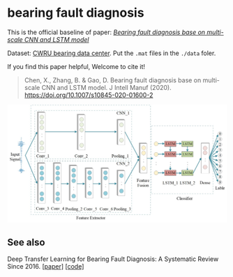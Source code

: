 # bearing fault diagnosis
This is the official baseline of paper: [*Bearing fault diagnosis base on multi-scale CNN and LSTM model*](https://doi.org/10.1007/s10845-020-01600-2)

Dataset: [CWRU bearing data center](https://engineering.case.edu/bearingdatacenter/welcome).
Put the `.mat` files in the `./data` foler.  

If you find this paper helpful, Welcome to cite it!
> Chen, X., Zhang, B. & Gao, D. Bearing fault diagnosis base on multi-scale CNN and LSTM model. J Intell Manuf (2020). https://doi.org/10.1007/s10845-020-01600-2

![](framework.jpg)

## See also
Deep Transfer Learning for Bearing Fault Diagnosis: A Systematic Review Since 2016. [[paper]](https://ieeexplore.ieee.org/abstract/document/10042467) [[code]](https://github.com/Xiaohan-Chen/fault-diagnosis-transfer-learning-pytorch)
